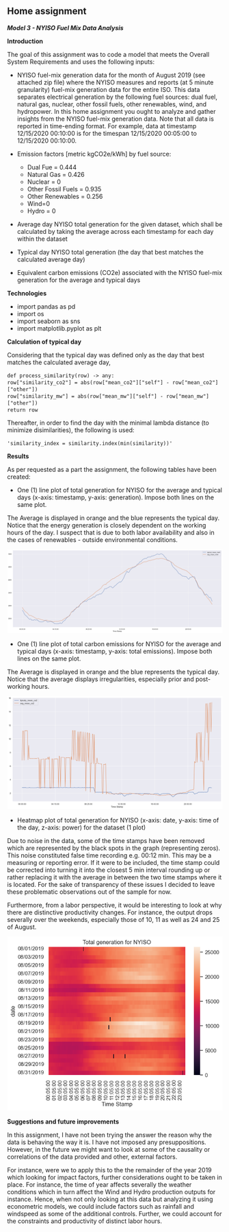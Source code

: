 ## Home assignment

***Model 3 - NYISO Fuel Mix Data Analysis***


**Introduction**

The goal of this assignment was to code a model that meets the Overall System Requirements and uses the following inputs:
* NYISO fuel-mix generation data for the month of August 2019 (see attached zip file) where the NYISO measures and reports (at 5 minute granularity) fuel-mix generation data for the entire ISO. This data separates electrical generation by the following fuel sources: dual fuel, natural gas, nuclear, other fossil fuels, other renewables, wind, and hydropower. In this home assignment you ought to analyze and gather insights from the NYISO fuel-mix generation data. Note that all data is reported in time-ending format. For example, data at timestamp 12/15/2020 00:10:00 is for the timespan 12/15/2020 00:05:00 to 12/15/2020 00:10:00.
* Emission factors [metric kgCO2e/kWh] by fuel source:
  - Dual Fue = 0.444
  - Natural Gas = 0.426
  - Nuclear = 0
  - Other Fossil Fuels = 0.935
  - Other Renewables = 0.256
  - Wind=0
  - Hydro = 0

* Average day NYISO total generation for the given dataset, which shall be calculated by taking the average across each
timestamp for each day within the dataset
* Typical day NYISO total generation (the day that best matches the calculated average day)
* Equivalent carbon emissions (CO2e) associated with the NYISO fuel-mix generation for
the average and typical days


**Technologies**

* import pandas as pd
* import os
* import seaborn as sns
* import matplotlib.pyplot as plt

**Calculation of typical day**

Considering that the typical day was defined only as the day that best matches the calculated average day, 

    def process_similarity(row) -> any:
    row["similarity_co2"] = abs(row["mean_co2"]["self"] - row["mean_co2"]["other"])
    row["similarity_mw"] = abs(row["mean_mw"]["self"] - row["mean_mw"]["other"])
    return row
    
 Thereafter, in order to find the day with the minimal lambda distance (to minimize disimilarities), the following is used:
 
    'similarity_index = similarity.index(min(similarity))'
 

**Results** 

As per requested as a part the assignment, the following tables have been created: 

* One (1) line plot of total generation for NYISO for the average and typical days (x-axis: timestamp, y-axis: generation). Impose both lines on the same plot.

The Average is displayed in orange and the blue represents the typical day. Notice that the energy generation is closely dependent on the working hours of the day. I suspect that is due to both labor availability and also in the cases of renewables -  outside environmental conditions.

![Average vs Typical day](AvgVsTypical%20day.png)

* One (1) line plot of total carbon emissions for NYISO for the average and typical days (x-axis: timestamp, y-axis: total emissions). Impose both lines on the same plot.

The Average is displayed in orange and the blue represents the typical day. Notice that the average displays irregularities, especially prior and post- working hours. 

![CO2 Production](CO2production.png)

* Heatmap plot of total generation for NYISO (x-axis: date, y-axis: time of the day, z-axis: power) for the dataset (1 plot)

Due to noise in the data, some of the time stamps have been removed which are represented by the black spots in the graph (representing zeros). This noise constituted false time recording e.g. 00:12 min. This may be a measuring or reporting error. If it were to be included, the time stamp could be corrected into turning it into the closest 5 min interval rounding up or rather replacing it with the average in between the two time stamps where it is located. For the sake of transparency of these issues I decided to leave these problematic observations out of the sample for now.

Furthermore, from a labor perspective, it would be interesting to look at why there are distinctive productivity changes. For instance, the output drops severally over the weekends, especially those of 10, 11 as well as 24 and 25 of August. 

![Heat Map: Total energy generation](HeatMap.png)



**Suggestions and future improvements**

In this assignment, I have not been trying the answer the reason why the data is behaving the way it is. I have not imposed any presuppositions. However, in the future we might want to look at some of the causality or correlations of the data provided and other, external factors.

For instance, were we to apply this to the the remainder of the year 2019 which looking for impact factors, further considerations ought to be taken in place. For instance, the time of year affects severally the weather conditions which in turn affect the Wind and Hydro production outputs for instance. Hence, when not only looking at this data but analyzing it using econometric models, we could include factors such as rainfall and windspeed as some of the additional controls. Further, we could account for the constraints and productivity of distinct labor hours.

